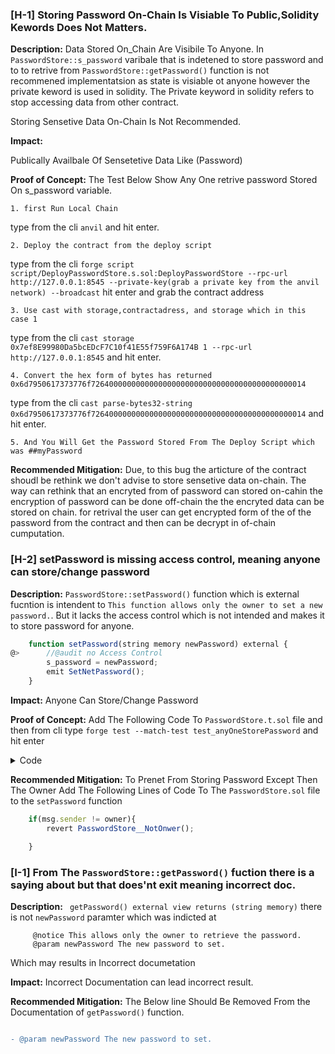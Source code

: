 ### [H-1] Storing Password On-Chain Is Visiable To Public,Solidity Kewords Does Not Matters.

**Description:** Data Stored On_Chain Are Visibile To Anyone. In  `PasswordStore::s_password` varibale that is indetened to store password and to to retrive from `PasswordStore::getPassword()` function is not recommened implementatsion as state is visiable ot anyone however the private keword is used in solidity. The Private keyword in solidity refers to stop accessing data from other contract.

Storing Sensetive Data On-Chain Is Not Recommended.

**Impact:** 

Publically Availbale  Of Sensetetive  Data Like (Password)

**Proof of Concept:**
    The Test Below Show Any One retrive password Stored On s_password variable.

    1. first Run Local Chain
type from the cli  `anvil` and hit enter.
    
    2. Deploy the contract from the deploy script 
type from the cli `forge script script/DeployPasswordStore.s.sol:DeployPasswordStore --rpc-url http://127.0.0.1:8545 --private-key(grab a private key from the anvil network) --broadcast` hit enter and grab the contract address

    3. Use cast with storage,contractadress, and storage which in this case 1 
type from the cli `cast storage 0x7ef8E99980Da5bcEDcF7C10f41E55f759F6A174B 1 --rpc-url http://127.0.0.1:8545` and hit enter.

    4. Convert the hex form of bytes has returned 0x6d7950617373776f726400000000000000000000000000000000000000000014
type from the cli `cast parse-bytes32-string 0x6d7950617373776f726400000000000000000000000000000000000000000014` and hit enter.
    
    5. And You Will Get the Password Stored From The Deploy Script which was ##myPassword 


**Recommended Mitigation:** Due, to this bug the articture of the contract shoudl be rethink we don't advise to store sensetive data on-chain. The way can rethink that an encryted from of password can stored on-cahin the encryption of password can be done off-chain the the encryted data can be stored on chain. for retrival the user can get encrypted form of the of the password from the contract and then can be decrypt in of-chain cumputation.



### [H-2] setPassword is missing access control, meaning anyone can store/change password

**Description:** `PasswordStore::setPassword()` function which is external fucntion is intendent to `This function allows only the owner to set a new password.`. But it lacks the access control which is not intended and makes it to store password for anyone.
```Javascript
    function setPassword(string memory newPassword) external {
@>      //@audit no Access Control
        s_password = newPassword;
        emit SetNetPassword();
    }

```

**Impact:** Anyone Can Store/Change Password

**Proof of Concept:**
Add The Following Code To `PasswordStore.t.sol` file and then from cli type `forge test --match-test test_anyOneStorePassword` and hit enter

<details>

<summary>Code</summary>


```javascritp
      function test_anyOneStorePassword(address randomUser) public {
        vm.assume(randomUser != owner);
        vm.prank(randomUser);

        string memory newPassword = "newPassword";

        passwordStore.setPassword(newPassword);

        vm.prank(owner);

        string memory storedPassowrd = passwordStore.getPassword();

        assertEq(newPassword, storedPassowrd);
    }
```

</details>

**Recommended Mitigation:** To Prenet From Storing Password Except Then The Owner 
Add The Following Lines of Code To The `PasswordStore.sol` file to the `setPassword` function

```javascript
    if(msg.sender != owner){
        revert PasswordStore__NotOnwer();

    }
```

### [I-1] From The `PasswordStore::getPassword()` fuction there is a saying about but that does'nt exit meaning incorrect doc.

**Description:** ` getPassword() external view returns (string memory)` there is not `newPassword` paramter which was indicted at 

```
     @notice This allows only the owner to retrieve the password.
     @param newPassword The new password to set.
```
Which may results in Incorrect documetation

**Impact:**  Incorrect Documentation can lead incorrect result.

**Recommended Mitigation:** The Below line Should Be Removed From the  Documentation of `getPassword()` function.

```diff

- @param newPassword The new password to set.

```
